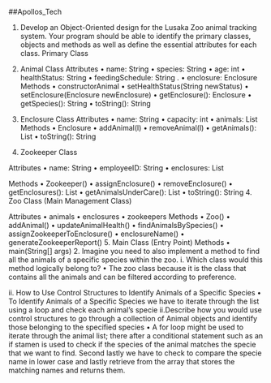 ##Apollos_Tech

1.	Develop an Object-Oriented design for the Lusaka Zoo animal tracking system. Your program should be able to identify the primary classes, objects and methods as well as define the essential attributes for each class.
Primary Class

1.	Animal Class
Attributes
•	name: String 
•	species: String 
•	age: int 
•	healthStatus: String
•	feedingSchedule: String .
•	enclosure: Enclosure 
Methods
•	constructorAnimal
•	setHealthStatus(String newStatus)
•	setEnclosure(Enclosure newEnclosure) 
•	getEnclosure(): Enclosure 
•	getSpecies(): String
•	toString(): String 

2.	Enclosure Class
Attributes
•	name: String 
•	capacity: int 
•	animals: List<Animal> 
Methods
•	Enclosure
•	addAnimal(l) 
•	removeAnimal(l) 
•	getAnimals(): List<Animal> 
•	toString(): String 
3.	Zookeeper Class

Attributes
•	name: String 
•	employeeID: String
•	enclosures: List<Enclosure> 

Methods
•	Zookeeper()
•	assignEnclosure()
•	removeEnclosure()
•	getEnclosures(): List<Enclosure> 
•	getAnimalsUnderCare(): List<Animal> 
•	toString(): String 
4.	Zoo Class (Main Management Class)

Attributes
•	animals
•	enclosures
•	zookeepers
Methods
•	Zoo() 
•	addAnimal()
•	updateAnimalHealth()
•	findAnimalsBySpecies()
•	assignZookeeperToEnclosure()
•	enclosureName()
•	generateZookeeperReport()
5.	Main Class (Entry Point)
Methods
•	main(String[] args)
2. Imagine you need to also implement a method to find all the animals of a specific species within the zoo. 
i. Which class would this method logically belong to? 
•	The zoo class because it is the class that contains all the animals and can be filtered according to preference.

ii. How to Use Control Structures to Identify Animals of a Specific Species
•	To Identify Animals of a Specific Species we have to iterate through the list using a loop and check each animal’s specie
ii.Describe how you would use control structures to go through a collection of Animal objects and identify those belonging to the specified species
•	A for loop might be used to iterate through the animal list; there after a conditional statement such as an if stamen is used to check if the species of the animal matches the specie that we want to find. Second lastly we have to check to compare the specie name in lower case and lastly retrieve from the array that stores the matching names and returns them.


